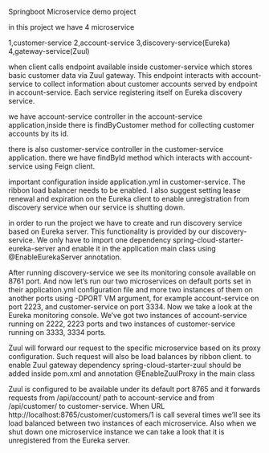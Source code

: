 Springboot Microservice demo project 

in this project we have 4 microservice 

1,customer-service
2,account-service
3,discovery-service(Eureka)
4,gateway-service(Zuul)



when client calls endpoint available inside customer-service which stores basic customer data via Zuul gateway. 
This endpoint interacts with account-service to collect information about customer accounts served by endpoint in account-service. 
Each service registering itself on Eureka discovery service.


we have account-service controller in the account-service application,inside there is findByCustomer method for collecting customer accounts by its id.


there is also customer-service controller in the customer-service application. there we have findById method which interacts with account-service using Feign client.


important configuration inside application.yml in customer-service. The ribbon load balancer needs to be enabled. 
I also suggest setting lease renewal and expiration on the Eureka client to enable unregistration from discovery service when our service is shutting down.


in order to run the project we have to create and run discovery service based on Eureka server. This functionality is provided by our discovery-service. 
We only have to import one dependency spring-cloud-starter-eureka-server and enable it in the application main class using @EnableEurekaServer annotation. 



After running discovery-service we see its monitoring console available on 8761 port. And now let’s run our two microservices on default ports set in their application.yml 
configuration file and more two instances of them on another ports using -DPORT VM argument, for example account-service on port 2223, and customer-service on port 3334. 
Now we take a look at the Eureka monitoring console. We’ve got two instances of account-service running on 2222, 2223 ports and two instances of customer-service running on 3333, 3334 ports.



Zuul will forward our request to the specific microservice based on its proxy configuration. Such request will also be load balances by ribbon client.
to enable Zuul gateway dependency spring-cloud-starter-zuul should be added inside pom.xml and annotation @EnableZuulProxy in the main class


Zuul is configured to be available under its default port 8765 and it forwards requests from /api/account/ path to account-service and from /api/customer/ to customer-service. 
When URL http://localhost:8765/customer/customers/1 is call several times we’ll see its load balanced between two instances of each microservice. Also when we shut down one microservice 
instance we can take a look that it is unregistered from the Eureka server.





